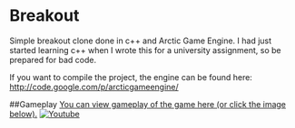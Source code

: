 Breakout
========

Simple breakout clone done in c++ and Arctic Game Engine. I had just started learning c++ when I wrote this for a university assignment, so be prepared for bad code.

If you want to compile the project, the engine can be found here:
http://code.google.com/p/arcticgameengine/

##Gameplay
[You can view gameplay of the game here (or click the image below).](http://www.youtube.com/watch?v=b5yKQI0hT48)
[![Youtube](http://img.youtube.com/vi/b5yKQI0hT48/0.jpg)](http://www.youtube.com/watch?v=b5yKQI0hT48)
